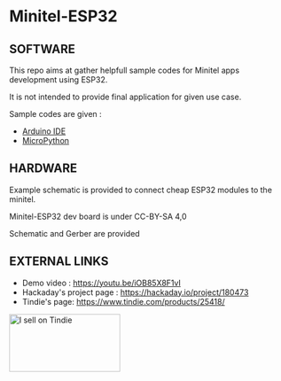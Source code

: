 # Minitel-ESP32

## SOFTWARE

This repo aims at gather helpfull sample codes for Minitel apps development using ESP32.

It is not intended to provide final application for given use case.

Sample codes are given :

* [Arduino IDE](arduino)
* [MicroPython](upython)

## HARDWARE

Example schematic is provided to connect  cheap ESP32 modules to the minitel.

Minitel-ESP32 dev board is under CC-BY-SA 4,0

Schematic and Gerber are provided

## EXTERNAL LINKS

* Demo video : https://youtu.be/iOB85X8F1vI
* Hackaday's project page : https://hackaday.io/project/180473
* Tindie's page: https://www.tindie.com/products/25418/

<a href="https://www.tindie.com/stores/iodeo"><img src="https://d2ss6ovg47m0r5.cloudfront.net/badges/tindie-larges.png" alt="I sell on Tindie" width="200" height="104"></a>
